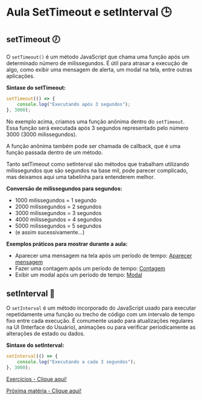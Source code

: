 # Aula SetTimeout e setInterval 🕒

## setTimeout 🕖

O `setTimeout()` é um método JavaScript que chama uma função após um determinado número de milissegundos. É útil para atrasar a execução de algo, como exibir uma mensagem de alerta, um modal na tela, entre outras aplicações.

**Sintaxe do setTimeout:**

```javascript
setTimeout(() => { 
    console.log("Executando após 3 segundos");
}, 3000);
```

No exemplo acima, criamos uma função anônima dentro do `setTimeout`. Essa função será executada após 3 segundos representado pelo número 3000 (3000 milissegundos).

A função anônima também pode ser chamada de callback, que é uma função passada dentro de um método.

Tanto setTimeout como setInterval são métodos que trabalham utilizando milissegundos que são segundos na base mil, pode parecer complicado, mas deixamos aqui uma tabelinha para entenderem melhor.

**Conversão de milissegundos para segundos:**
- 1000 milissegundos = 1 segundo
- 2000 milissegundos = 2 segundos
- 3000 milissegundos = 3 segundos
- 4000 milissegundos = 4 segundos
- 5000 milissegundos = 5 segundos
- (e assim sucessivamente...)


**Exemplos práticos para mostrar durante a aula:**
- Aparecer uma mensagem na tela após um período de tempo: [Aparecer mensagem](#)
- Fazer uma contagem após um período de tempo: [Contagem](#)
- Exibir um modal após um período de tempo: [Modal](#)

## setInterval 🔄

O `setInterval` é um método incorporado do JavaScript usado para executar repetidamente uma função ou trecho de código com um intervalo de tempo fixo entre cada execução. É comumente usado para atualizações regulares na UI (Interface do Usuário), animações ou para verificar periodicamente as alterações de estado ou dados.

**Sintaxe do setInterval:**

```javascript
setInterval(() => {
    console.log("Executando a cada 3 segundos");
}, 3000);
``````


[Exercícios - Clique aqui!](./Exercicios/5.setInterval()setTimeout()Exercicios.md)

[Próxima matéria - Clique aqui!](./06.StyledComponents.md)
